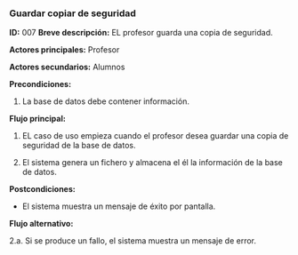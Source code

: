 ### Guardar copiar de seguridad
**ID:** 007
**Breve descripción:** EL profesor guarda una copia de seguridad.

**Actores principales:** Profesor

**Actores secundarios:** Alumnos

**Precondiciones:**

1. La base de datos debe contener información.

**Flujo principal:**

1. EL caso de uso empieza cuando el profesor desea guardar una copia de seguridad de la base de datos.

2. El sistema genera un fichero y almacena el él la información de la base de datos.

**Postcondiciones:**

* El sistema muestra un mensaje de éxito por pantalla.

**Flujo alternativo:**

2.a. Si se produce un fallo, el sistema muestra un mensaje de error.

